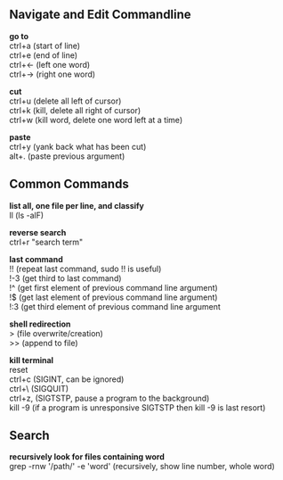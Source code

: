 ## Navigate and Edit Commandline
**go to**  
ctrl+a (start of line)  
ctrl+e (end of line)  
ctrl+&larr; (left one word)  
ctrl+&rarr; (right one word)  

**cut**  
ctrl+u (delete all left of cursor)  
ctrl+k (kill, delete all right of cursor)  
ctrl+w (kill word, delete one word left at a time)  

**paste**  
ctrl+y (yank back what has been cut)  
alt+. (paste previous argument) 

## Common Commands
**list all, one file per line, and classify**  
ll (ls -alF)  

**reverse search**  
ctrl+r "search term"  

**last command**  
!! (repeat last command, sudo !! is useful)  
!-3 (get third to last command)  
!^ (get first element of previous command line argument)  
!$ (get last element of previous command line argument)  
!:3 (get third element of previous command line argument  

**shell redirection**  
\> (file overwrite/creation)  
\>> (append to file)  

**kill terminal**  
reset  
ctrl+c (SIGINT, can be ignored)  
ctrl+\ (SIGQUIT)  
ctrl+z, (SIGTSTP, pause a program to the background)  
kill -9 (if a program is unresponsive SIGTSTP then kill -9 is last resort)  

## Search
**recursively look for files containing word**  
grep -rnw '/path/' -e 'word' (recursively, show line number, whole word)  
